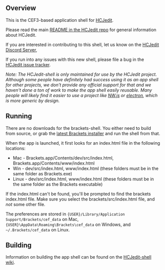 ## Overview

This is the CEF3-based application shell for [HCJedit](https://github.com/a-childs-encyclopedia/-HCJedit-). 

Please read the main [README in the HCJedit repo](https://github.com/a-childs-encyclopedia/-HCJedit-/blob/master/README.md) 
for general information about HCJedit.

If you are interested in contributing to this shell, let us know on the 
[HCJedit Discord Server](https://discord.gg/uh7sNnbE3B), 

If you run into any issues with this new shell, please file a bug in the 
[HCJedit issue tracker](https://github.com/a-childs-encyclopedia/-HCJedit-/issues).

_Note: The HCJedit-shell is only maintained for use by the HCJedit project. Although some people have 
definitely had success using it as an app shell for other projects, we don't provide any official 
support for that and we haven't done a ton of work to make the app shell easily reusable. Many people 
will likely find it easier to use a project like [NW.js](https://github.com/nwjs/nw.js/) or [electron](https://github.com/atom/electron), which is more generic by design._

## Running

There are no downloads for the brackets-shell. You either need to 
build from source, or grab the [latest Brackets installer](http://brackets.io) 
and run the shell from that.

When the app is launched, it first looks for an index.html file in the following locations:
* Mac - Brackets.app/Contents/dev/src/index.html, Brackets.app/Contents/www/index.html
* Win - dev/src/index.html, www/index.html (these folders must be in the same folder as Brackets.exe)
* Linux - dev/src/index.html, www/index.html (these folders must be in the same folder as the Brackets executable)

If the index.html can't be found, you'll be prompted to find the brackets index.html file. 
Make sure you select the brackets/src/index.html file, and *not* some other file. 

The preferences are stored in `{USER}/Library/Application Support/Brackets/cef_data` on Mac, `{USER}\AppData\Roaming\Brackets\cef_data` on Windows, and `~/.Brackets/cef_data` on Linux.

## Building

Information on building the app shell can be found on the [HCJedit-shell wiki](https://github.com/brackets-cont/brackets-shell/wiki/Building-brackets-shell).
